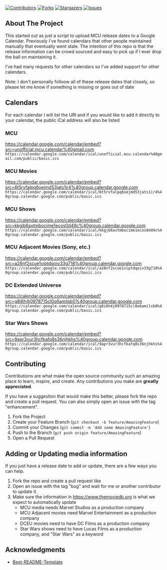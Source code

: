 [![Contributors][contributors-shield]][contributors-url]
[![Forks][forks-shield]][forks-url]
[![Stargazers][stars-shield]][stars-url]
[![Issues][issues-shield]][issues-url]

<!-- ABOUT THE PROJECT -->
## About The Project
This started out as just a script to upload MCU release dates to a Google Calendar.
Previously I've found calendars that other people maintained manually that eventually went stale.
The intention of this repo is that the release information can be crowd sourced and easy to pick up if I ever drop the ball on maintaining it.

I've had many requests for other calendars so I've added support for other calendars.

Note: I don't personally folloow all of these release dates that closely, so please let me know if something is missing or goes out of date

## Calendars
For each calendar I will list the URl and if you would like to add it directly to your calendar, the public iCal address will also be listed
### MCU
https://calendar.google.com/calendar/embed?src=unofficial.mcu.calendar%40gmail.com
`https://calendar.google.com/calendar/ical/unofficial.mcu.calendar%40gmail.com/public/basic.ics`
### MCU Movies
https://calendar.google.com/calendar/embed?src=6t5rvfalpq6oejmd53jats1ir4%40group.calendar.google.com
`https://calendar.google.com/calendar/ical/6t5rvfalpq6oejmd53jats1ir4%40group.calendar.google.com/public/basic.ics`
### MCU Shows
https://calendar.google.com/calendar/embed?src=kkgjb6avtmbocime1ecos0d49c%40group.calendar.google.com
`https://calendar.google.com/calendar/ical/kkgjb6avtmbocime1ecos0d49c%40group.calendar.google.com/public/basic.ics`
### MCU Adjacent Movies (Sony, etc.)
https://calendar.google.com/calendar/embed?src=a28nf2scue1viptdqoiv33g718%40group.calendar.google.com
`https://calendar.google.com/calendar/ical/a28nf2scue1viptdqoiv33g718%40group.calendar.google.com/public/basic.ics`
### DC Extended Universe
https://calendar.google.com/calendar/embed?src=g8i6h4j0978715cl0o6amilsb0%40group.calendar.google.com
`https://calendar.google.com/calendar/ical/g8i6h4j0978715cl0o6amilsb0%40group.calendar.google.com/public/basic.ics`
### Star Wars Shows
https://calendar.google.com/calendar/embed?src=9apr3vur3hcfkafq8s36njhkhs%40group.calendar.google.com
`https://calendar.google.com/calendar/ical/9apr3vur3hcfkafq8s36njhkhs%40group.calendar.google.com/public/basic.ics`

## Contributing

Contributions are what make the open source community such an amazing place to learn, inspire, and create. Any contributions you make are **greatly appreciated**.

If you have a suggestion that would make this better, please fork the repo and create a pull request. You can also simply open an issue with the tag "enhancement".

1. Fork the Project
2. Create your Feature Branch (`git checkout -b feature/AmazingFeature`)
3. Commit your Changes (`git commit -m 'Add some AmazingFeature'`)
4. Push to the Branch (`git push origin feature/AmazingFeature`)
5. Open a Pull Request

## Adding or Updating media information

If you just have a release date to add or update, there are a few ways you can help.
1. Fork the repo and create a pull request like
2. Open an issue with the tag "bug" and wait for me or another contributor to update it.
3. Make sure the information in https://www.themoviedb.org is what we expect to automatically update
   - MCU media needs Marvel Studios as a production company
   - MCU Adjacent movies need Marvel Entertainment as a production company
   - DCEU movies need to have DC Films as a production company
   - Star Wars shows need to have Lucas Films as a production company, and "Star Wars" as a keyword


<!-- ACKNOWLEDGMENTS -->
## Acknowledgments
* [Best-README-Template](https://github.com/othneildrew/Best-README-Template)

<!-- MARKDOWN LINKS & IMAGES -->
<!-- https://www.markdownguide.org/basic-syntax/#reference-style-links -->
[contributors-shield]: https://img.shields.io/github/contributors/SirIndubitable/mcu-calendar.svg?style=for-the-badge
[contributors-url]: https://github.com/SirIndubitable/mcu-calendar/graphs/contributors

[forks-shield]: https://img.shields.io/github/forks/SirIndubitable/mcu-calendar.svg?style=for-the-badge
[forks-url]: https://github.com/SirIndubitable/mcu-calendar/network/members

[stars-shield]: https://img.shields.io/github/stars/SirIndubitable/mcu-calendar.svg?style=for-the-badge
[stars-url]: https://github.com/SirIndubitable/mcu-calendar/stargazers

[issues-shield]: https://img.shields.io/github/issues/SirIndubitable/mcu-calendar.svg?style=for-the-badge
[issues-url]: https://github.com/SirIndubitable/mcu-calendar/issues
